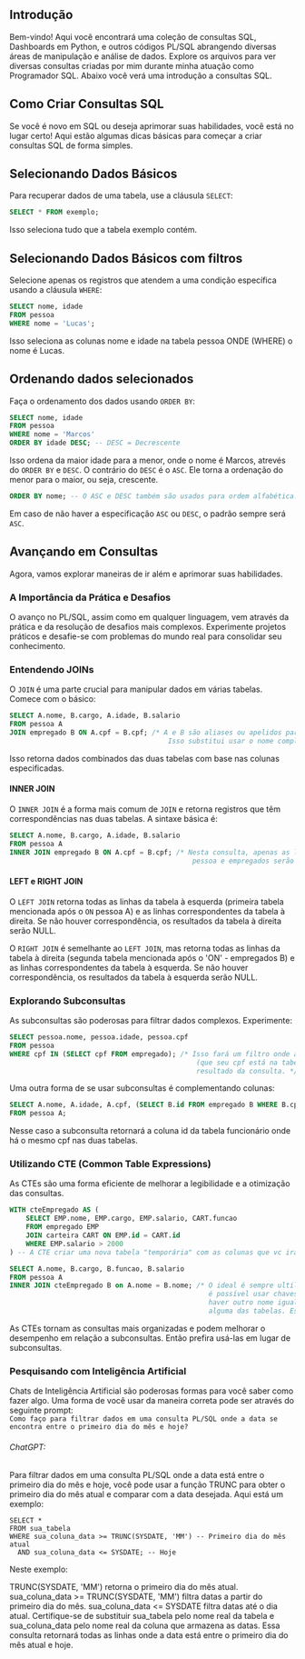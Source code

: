 ## Introdução

Bem-vindo! Aqui você encontrará uma coleção de consultas SQL, Dashboards em Python, e outros códigos PL/SQL abrangendo diversas áreas de manipulação e análise de dados. Explore os arquivos para ver diversas consultas criadas por mim durante minha atuação como Programador SQL. Abaixo você verá uma introdução a consultas SQL.

## Como Criar Consultas SQL

Se você é novo em SQL ou deseja aprimorar suas habilidades, você está no lugar certo! Aqui estão algumas dicas básicas para começar a criar consultas SQL de forma simples.

## Selecionando Dados Básicos

Para recuperar dados de uma tabela, use a cláusula `SELECT`:

```sql
SELECT * FROM exemplo;
```
Isso seleciona tudo que a tabela exemplo contém.

## Selecionando Dados Básicos com filtros

Selecione apenas os registros que atendem a uma condição específica usando a cláusula `WHERE`:

```sql
SELECT nome, idade
FROM pessoa
WHERE nome = 'Lucas';
```
Isso seleciona as colunas nome e idade na tabela pessoa ONDE (WHERE) o nome é Lucas.

## Ordenando dados selecionados

Faça o ordenamento dos dados usando `ORDER BY`:

```sql
SELECT nome, idade
FROM pessoa
WHERE nome = 'Marcos'
ORDER BY idade DESC; -- DESC = Decrescente
```
Isso ordena da maior idade para a menor, onde o nome é Marcos, atrevés do `ORDER BY` e `DESC`. O contrário do `DESC` é o `ASC`. Ele torna a ordenação do menor para o maior, ou seja, crescente.
```sql
ORDER BY nome; -- O ASC e DESC também são usados para ordem alfabética.
```
Em caso de não haver a especificação `ASC` ou `DESC`, o padrão sempre será `ASC`.

## Avançando em Consultas

Agora, vamos explorar maneiras de ir além e aprimorar suas habilidades.

### A Importância da Prática e Desafios

O avanço no PL/SQL, assim como em qualquer linguagem, vem através da prática e da resolução de desafios mais complexos. Experimente projetos práticos e desafie-se com problemas do mundo real para consolidar seu conhecimento.

### Entendendo JOINs
O `JOIN` é uma parte crucial para manipular dados em várias tabelas. Comece com o básico:

```sql
SELECT A.nome, B.cargo, A.idade, B.salario
FROM pessoa A
JOIN empregado B ON A.cpf = B.cpf; /* A e B são aliases ou apelidos para as tabelas envolvidas na consulta.
                                       Isso substitui usar o nome completo da coluna ex.: pessoa.cpf */
```
Isso retorna dados combinados das duas tabelas com base nas colunas especificadas.

#### INNER JOIN

O `INNER JOIN` é a forma mais comum de `JOIN` e retorna registros que têm correspondências nas duas tabelas. A sintaxe básica é:

```sql
SELECT A.nome, B.cargo, A.idade, B.salario
FROM pessoa A
INNER JOIN empregado B ON A.cpf = B.cpf; /* Nesta consulta, apenas as linhas em que há correspondência entre
                                             pessoa e empregados serão retornadas. */
```
#### LEFT e RIGHT JOIN

O `LEFT JOIN` retorna todas as linhas da tabela à esquerda (primeira tabela mencionada após o `ON` pessoa A) e as linhas correspondentes da tabela à direita. Se não houver correspondência, os resultados da tabela à direita serão NULL.

O `RIGHT JOIN` é semelhante ao `LEFT JOIN`, mas retorna todas as linhas da tabela à direita (segunda tabela mencionada após o 'ON' - empregados B) e as linhas correspondentes da tabela à esquerda. Se não houver correspondência, os resultados da tabela à esquerda serão NULL.

### Explorando Subconsultas
As subconsultas são poderosas para filtrar dados complexos. Experimente:
```sql
SELECT pessoa.nome, pessoa.idade, pessoa.cpf
FROM pessoa
WHERE cpf IN (SELECT cpf FROM empregado); /* Isso fará um filtro onde apenas as pessoas que forem empregadas
                                              (que seu cpf está na tabela empregado) serão apresentadas no
                                              resultado da consulta. */
```
Uma outra forma de se usar subconsultas é complementando colunas:
```sql
SELECT A.nome, A.idade, A.cpf, (SELECT B.id FROM empregado B WHERE B.cpf = A.cpf) AS id -- redefine nome da coluna
FROM pessoa A;
```
Nesse caso a subconsulta retornará a coluna id da tabela funcionário onde há o mesmo cpf nas duas tabelas.

### Utilizando CTE (Common Table Expressions)
As CTEs são uma forma eficiente de melhorar a legibilidade e a otimização das consultas. 
```sql
WITH cteEmpregado AS (
    SELECT EMP.nome, EMP.cargo, EMP.salario, CART.funcao
    FROM empregado EMP
    JOIN carteira CART ON EMP.id = CART.id
    WHERE EMP.salario > 2000
) -- A CTE criar uma nova tabela "temporária" com as colunas que vc irá ultilizar na sua consulta princiapal

SELECT A.nome, B.cargo, B.funcao, B.salario
FROM pessoa A
INNER JOIN cteEmpregado B on A.nome = B.nome; /* O ideal é sempre ultilizar chaves únicas, mas também
                                                 é possível usar chaves como 'nome'. Corre o risco de
                                                 haver outro nome igual ou nomes escritos errados em
                                                 alguma das tabelas. Esteja ciente ao usar. */
```
As CTEs tornam as consultas mais organizadas e podem melhorar o desempenho em relação a subconsultas. Então prefira usá-las em lugar de subconsultas.

### Pesquisando com Inteligência Artificial
Chats de Inteligência Artificial são poderosas formas para você saber como fazer algo. Uma forma de você usar da maneira correta pode ser através do seguinte prompt: <br>
`
Como faço para filtrar dados em uma consulta PL/SQL onde a data se encontra entre o primeiro dia do mês e hoje?
`
###### ChatGPT: 
Para filtrar dados em uma consulta PL/SQL onde a data está entre o primeiro dia do mês e hoje, você pode usar a função TRUNC para obter o primeiro dia do mês atual e comparar com a data desejada. Aqui está um exemplo:
```
SELECT *
FROM sua_tabela
WHERE sua_coluna_data >= TRUNC(SYSDATE, 'MM') -- Primeiro dia do mês atual
  AND sua_coluna_data <= SYSDATE; -- Hoje
```
Neste exemplo:

TRUNC(SYSDATE, 'MM') retorna o primeiro dia do mês atual.
sua_coluna_data >= TRUNC(SYSDATE, 'MM') filtra datas a partir do primeiro dia do mês.
sua_coluna_data <= SYSDATE filtra datas até o dia atual.
Certifique-se de substituir sua_tabela pelo nome real da tabela e sua_coluna_data pelo nome real da coluna que armazena as datas. Essa consulta retornará todas as linhas onde a data está entre o primeiro dia do mês atual e hoje.

